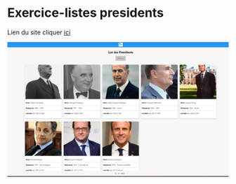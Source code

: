 # Exercice-listes presidents

Lien du site cliquer [ici](https://assadi-dev.github.io/Exercice-listes-presidents/)
 

![image du site](./asset/preview/preview.jpg)



